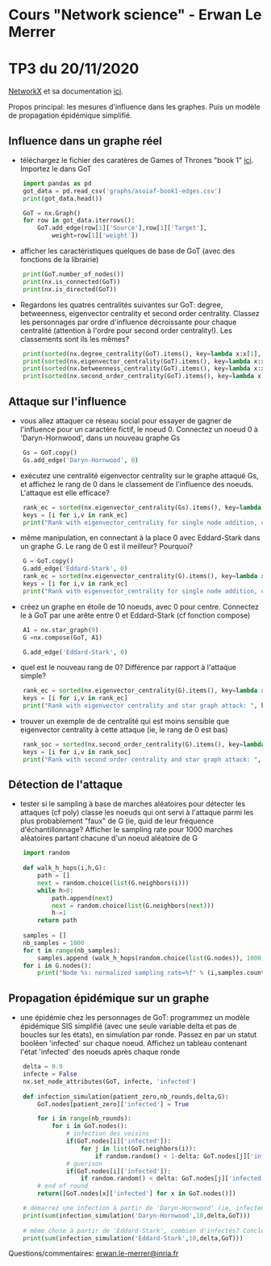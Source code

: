 # Cours "Network science" - Erwan Le Merrer
# TP3 du 20/11/2020

[NetworkX](https://networkx.github.io/) et sa documentation [ici](https://networkx.github.io/documentation/stable/index.html).

Propos principal: les mesures d'influence dans les graphes. Puis un modèle de propagation épidémique simplifié.

## Influence dans un graphe réel

*  téléchargez le fichier des caratères de Games of Thrones "book 1" [ici](https://github.com/mathbeveridge/asoiaf). Importez le dans GoT

```python
    import pandas as pd
    got_data = pd.read_csv('graphs/asoiaf-book1-edges.csv')
    print(got_data.head())

    GoT = nx.Graph()
    for row in got_data.iterrows():
        GoT.add_edge(row[1]['Source'],row[1]['Target'],
            weight=row[1]['weight'])
```

* afficher les caractéristiques quelques de base de GoT (avec des fonctions de la librairie)

```python
    print(GoT.number_of_nodes())
    print(nx.is_connected(GoT))
    print(nx.is_directed(GoT))
```

* Regardons les quatres centralités suivantes sur GoT: degree, betweenness, eigenvector centrality et second order centrality. Classez les personnages par ordre d'influence décroissante pour chaque centralité (attention à l'ordre pour second order centrality!). Les classements sont ils les mêmes?

```python
    print(sorted(nx.degree_centrality(GoT).items(), key=lambda x:x[1], reverse=True))
    print(sorted(nx.eigenvector_centrality(GoT).items(), key=lambda x:x[1], reverse=True))
    print(sorted(nx.betweenness_centrality(GoT).items(), key=lambda x:x[1], reverse=True))
    print(sorted(nx.second_order_centrality(GoT).items(), key=lambda x:x[1], reverse=False))
```

## Attaque sur l'influence 
* vous allez attaquer ce réseau social pour essayer de gagner de l'influence pour un caractère fictif, le noeud 0. Connectez un noeud 0 à 'Daryn-Hornwood', dans un nouveau graphe Gs

```python
    Gs = GoT.copy()
    Gs.add_edge('Daryn-Hornwood', 0)
```

* exécutez une centralité eigenvector centrality sur le graphe attaqué Gs, et affichez le rang de 0 dans le classement de l'influence des noeuds. L'attaque est elle efficace?

```python
    rank_ec = sorted(nx.eigenvector_centrality(Gs).items(), key=lambda x:x[1], reverse=True)
    keys = [i for i,v in rank_ec]
    print("Rank with eigenvector_centrality for single node addition, connected to Daryn-Hornwood: ", keys.index(0))
```

* même manipulation, en connectant à la place 0 avec Eddard-Stark dans un graphe G. Le rang de 0 est il meilleur? Pourquoi?

```python
    G = GoT.copy()
    G.add_edge('Eddard-Stark', 0)
    rank_ec = sorted(nx.eigenvector_centrality(G).items(), key=lambda x:x[1], reverse=True)
    keys = [i for i,v in rank_ec]
    print("Rank with eigenvector_centrality for single node addition, connected to Eddard-Stark: ", keys.index(0))
```

* créez un graphe en étoile de 10 noeuds, avec 0 pour centre. Connectez le à GoT par une arête entre 0 et Eddard-Stark (cf fonction compose)

```python
    A1 = nx.star_graph(9)
    G =nx.compose(GoT, A1)

    G.add_edge('Eddard-Stark', 0)
```

* quel est le nouveau rang de 0? Différence par rapport à l'attaque simple?

```python
    rank_ec = sorted(nx.eigenvector_centrality(G).items(), key=lambda x:x[1], reverse=True)
    keys = [i for i,v in rank_ec]
    print("Rank with eigenvector centrality and star graph attack: ", keys.index(0))
```

* trouver un exemple de de centralité qui est moins sensible que eigenvector centrality à cette attaque (ie, le rang de 0 est bas)

```python
    rank_soc = sorted(nx.second_order_centrality(G).items(), key=lambda x:x[1], reverse=False)
    keys = [i for i,v in rank_soc]
    print("Rank with second order centrality and star graph attack: ", keys.index(0))
```

## Détection de l'attaque

* tester si le sampling à base de marches aléatoires pour détecter les attaques (cf poly) classe les noeuds qui ont servi à l'attaque parmi les plus probablement "faux" de G (ie, quid de leur fréquence d'échantillonnage? Afficher le sampling rate pour 1000 marches aléatoires partant chacune d'un noeud aléatoire de G

```python
    import random
    
    def walk_h_hops(i,h,G):
        path = []
        next = random.choice(list(G.neighbors(i)))
        while h>0:
            path.append(next)
            next = random.choice(list(G.neighbors(next)))
            h-=1
        return path
    
    samples = []
    nb_samples = 1000
    for t in range(nb_samples):
        samples.append (walk_h_hops(random.choice(list(G.nodes)), 1000, G)[-1] )
    for i in G.nodes():
        print("Node %s: normalized sampling rate=%f" % (i,samples.count(i)/nb_samples))
```

## Propagation épidémique sur un graphe
* une épidémie chez les personnages de GoT: programmez un modèle épidémique SIS simplifié (avec une seule variable delta et pas de boucles sur les états), en simulation par ronde. Passez en par un statut booléen 'infected' sur chaque noeud. Affichez un tableau contenant l'état 'infected' des noeuds après chaque ronde

```python
    delta = 0.9
    infecte = False
    nx.set_node_attributes(GoT, infecte, 'infected')
    
    def infection_simulation(patient_zero,nb_rounds,delta,G):
        GoT.nodes[patient_zero]['infected'] = True

        for i in range(nb_rounds):
            for i in GoT.nodes():
                # infection des voisins
                if(GoT.nodes[i]['infected']):
                    for j in list(GoT.neighbors(i)):
                        if random.random() < 1-delta: GoT.nodes[j]['infected'] = True
                # guerison
                if(GoT.nodes[i]['infected']):
                    if random.random() < delta: GoT.nodes[j]['infected'] = False       
        # end of round
        return([GoT.nodes[x]['infected'] for x in GoT.nodes()])

    # démarrez une infection à partir de 'Daryn-Hornwood' (ie, infected=True) (delta=0.9), combien d'infectés après 10 rounds?
    print(sum(infection_simulation('Daryn-Hornwood',10,delta,GoT)))
    
    # même chose à partir de 'Eddard-Stark', combien d'infectés? Conclusion?
    print(sum(infection_simulation('Eddard-Stark',10,delta,GoT)))
```

Questions/commentaires: erwan.le-merrer@inria.fr
